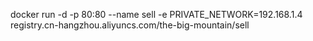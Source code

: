 docker run -d -p 80:80 --name sell -e PRIVATE_NETWORK=192.168.1.4 registry.cn-hangzhou.aliyuncs.com/the-big-mountain/sell
